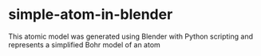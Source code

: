 # simple-atom-in-blender
This atomic model was generated using Blender with Python scripting and represents a simplified Bohr model of an atom
